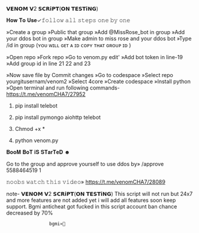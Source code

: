 𝗩𝗘𝗡𝗢𝗠 𝗩2 𝗦𝗖𝗥𝗶𝗣𝗧(𝗢𝗡 𝗧𝗘𝗦𝗧𝗶𝗡𝗚)

𝐇𝐨𝐰 𝐓𝐨 𝐔𝐬𝐞✓𝚏𝚘𝚕𝚕𝚘𝚠 𝚊𝚕𝚕 𝚜𝚝𝚎𝚙𝚜 
𝚘𝚗𝚎 𝚋𝚢 𝚘𝚗𝚎

»Create a group 
»Public that group
»Add @MissRose_bot in group
»Add your ddos bot in group
»Make admin to miss rose and your ddos bot
»Type /id in group (ʏᴏᴜ ᴡɪʟʟ ɢᴇᴛ ᴀ ɪᴅ ᴄᴏᴘʏ ᴛʜᴀᴛ ɢʀᴏᴜᴘ ɪᴅ )

»Open repo
»Fork repo 
»Go to venom.py edit'
»Add bot token in line-19
»Add group id in line 21 22 and 23

»Now save file by Commit changes
»Go to codespace 
»Select repo yourgitusernam/venom2
»Select 4core
»Create codespace
»Install python
»Open terminal and run following commands- https://t.me/venomCHA7/27952

1. pip install telebot

2. pip install pymongo aiohttp telebot

3. Chmod +x *

4. python venom.py

𝐁𝐨𝐨𝐌 𝐁𝐨𝐓 𝐢𝐒 𝐒𝐓𝐚𝐫𝐓𝐞𝐃 ☻︎

Go to the group and approve yourself to use ddos by»
/approve  5588464519 1

𝚗𝚘𝚘𝚋𝚜 𝚠𝚊𝚝𝚌𝚑 𝚝𝚑𝚒𝚜 𝚟𝚒𝚍𝚎𝚘» https://t.me/venomCHA7/28089

note-  𝗩𝗘𝗡𝗢𝗠 𝗩2 𝗦𝗖𝗥𝗶𝗣𝗧(𝗢𝗡 𝗧𝗘𝗦𝗧𝗶𝗡𝗚)
This script will not run but 24x7 and more features are not added yet i will add all features soon keep support.
Bgmi anticheat got fucked in this script account ban chance decreased by 70%

                    bgmi»🤡

